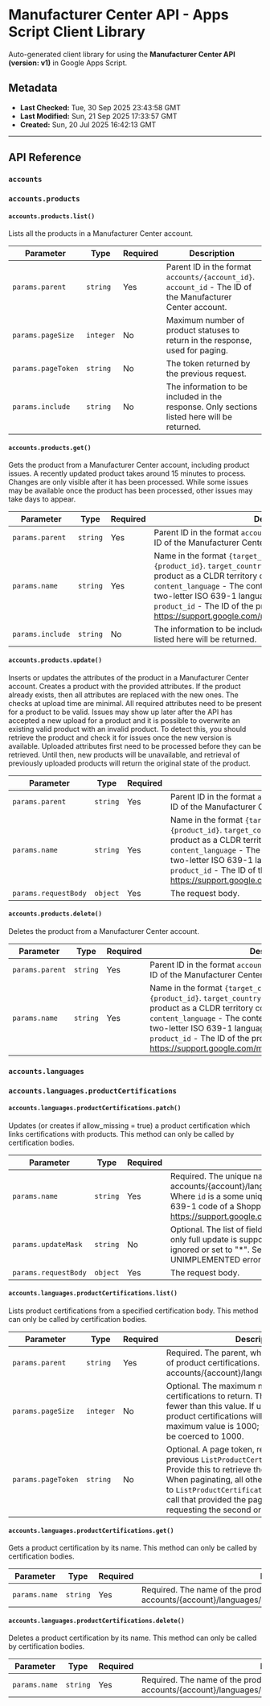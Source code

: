 # Manufacturer Center API - Apps Script Client Library

Auto-generated client library for using the **Manufacturer Center API (version: v1)** in Google Apps Script.

## Metadata

- **Last Checked:** Tue, 30 Sep 2025 23:43:58 GMT
- **Last Modified:** Sun, 21 Sep 2025 17:33:57 GMT
- **Created:** Sun, 20 Jul 2025 16:42:13 GMT



---

## API Reference

### `accounts`

### `accounts.products`

#### `accounts.products.list()`

Lists all the products in a Manufacturer Center account.

| Parameter | Type | Required | Description |
|---|---|---|---|
| `params.parent` | `string` | Yes | Parent ID in the format `accounts/{account_id}`. `account_id` - The ID of the Manufacturer Center account. |
| `params.pageSize` | `integer` | No | Maximum number of product statuses to return in the response, used for paging. |
| `params.pageToken` | `string` | No | The token returned by the previous request. |
| `params.include` | `string` | No | The information to be included in the response. Only sections listed here will be returned. |

#### `accounts.products.get()`

Gets the product from a Manufacturer Center account, including product issues. A recently updated product takes around 15 minutes to process. Changes are only visible after it has been processed. While some issues may be available once the product has been processed, other issues may take days to appear.

| Parameter | Type | Required | Description |
|---|---|---|---|
| `params.parent` | `string` | Yes | Parent ID in the format `accounts/{account_id}`. `account_id` - The ID of the Manufacturer Center account. |
| `params.name` | `string` | Yes | Name in the format `{target_country}:{content_language}:{product_id}`. `target_country` - The target country of the product as a CLDR territory code (for example, US). `content_language` - The content language of the product as a two-letter ISO 639-1 language code (for example, en). `product_id` - The ID of the product. For more information, see https://support.google.com/manufacturers/answer/6124116#id. |
| `params.include` | `string` | No | The information to be included in the response. Only sections listed here will be returned. |

#### `accounts.products.update()`

Inserts or updates the attributes of the product in a Manufacturer Center account. Creates a product with the provided attributes. If the product already exists, then all attributes are replaced with the new ones. The checks at upload time are minimal. All required attributes need to be present for a product to be valid. Issues may show up later after the API has accepted a new upload for a product and it is possible to overwrite an existing valid product with an invalid product. To detect this, you should retrieve the product and check it for issues once the new version is available. Uploaded attributes first need to be processed before they can be retrieved. Until then, new products will be unavailable, and retrieval of previously uploaded products will return the original state of the product.

| Parameter | Type | Required | Description |
|---|---|---|---|
| `params.parent` | `string` | Yes | Parent ID in the format `accounts/{account_id}`. `account_id` - The ID of the Manufacturer Center account. |
| `params.name` | `string` | Yes | Name in the format `{target_country}:{content_language}:{product_id}`. `target_country` - The target country of the product as a CLDR territory code (for example, US). `content_language` - The content language of the product as a two-letter ISO 639-1 language code (for example, en). `product_id` - The ID of the product. For more information, see https://support.google.com/manufacturers/answer/6124116#id. |
| `params.requestBody` | `object` | Yes | The request body. |

#### `accounts.products.delete()`

Deletes the product from a Manufacturer Center account.

| Parameter | Type | Required | Description |
|---|---|---|---|
| `params.parent` | `string` | Yes | Parent ID in the format `accounts/{account_id}`. `account_id` - The ID of the Manufacturer Center account. |
| `params.name` | `string` | Yes | Name in the format `{target_country}:{content_language}:{product_id}`. `target_country` - The target country of the product as a CLDR territory code (for example, US). `content_language` - The content language of the product as a two-letter ISO 639-1 language code (for example, en). `product_id` - The ID of the product. For more information, see https://support.google.com/manufacturers/answer/6124116#id. |

### `accounts.languages`

### `accounts.languages.productCertifications`

#### `accounts.languages.productCertifications.patch()`

Updates (or creates if allow_missing = true) a product certification which links certifications with products. This method can only be called by certification bodies.

| Parameter | Type | Required | Description |
|---|---|---|---|
| `params.name` | `string` | Yes | Required. The unique name identifier of a product certification Format: accounts/{account}/languages/{language_code}/productCertifications/{id} Where `id` is a some unique identifier and `language_code` is a 2-letter ISO 639-1 code of a Shopping supported language according to https://support.google.com/merchants/answer/160637. |
| `params.updateMask` | `string` | No | Optional. The list of fields to update according to aip.dev/134. However, only full update is supported as of right now. Therefore, it can be either ignored or set to "*". Setting any other values will returns UNIMPLEMENTED error. |
| `params.requestBody` | `object` | Yes | The request body. |

#### `accounts.languages.productCertifications.list()`

Lists product certifications from a specified certification body. This method can only be called by certification bodies.

| Parameter | Type | Required | Description |
|---|---|---|---|
| `params.parent` | `string` | Yes | Required. The parent, which owns this collection of product certifications. Format: accounts/{account}/languages/{language_code} |
| `params.pageSize` | `integer` | No | Optional. The maximum number of product certifications to return. The service may return fewer than this value. If unspecified, at most 50 product certifications will be returned. The maximum value is 1000; values above 1000 will be coerced to 1000. |
| `params.pageToken` | `string` | No | Optional. A page token, received from a previous `ListProductCertifications` call. Provide this to retrieve the subsequent page. When paginating, all other parameters provided to `ListProductCertifications` must match the call that provided the page token. Required if requesting the second or higher page. |

#### `accounts.languages.productCertifications.get()`

Gets a product certification by its name. This method can only be called by certification bodies.

| Parameter | Type | Required | Description |
|---|---|---|---|
| `params.name` | `string` | Yes | Required. The name of the product certification to get. Format: accounts/{account}/languages/{language_code}/productCertifications/{id} |

#### `accounts.languages.productCertifications.delete()`

Deletes a product certification by its name. This method can only be called by certification bodies.

| Parameter | Type | Required | Description |
|---|---|---|---|
| `params.name` | `string` | Yes | Required. The name of the product certification to delete. Format: accounts/{account}/languages/{language_code}/productCertifications/{id} |
